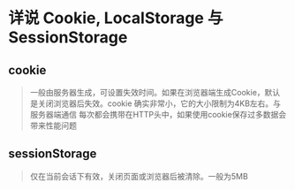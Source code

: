 # 详说 Cookie, LocalStorage 与 SessionStorage

## cookie
> 一般由服务器生成，可设置失效时间。如果在浏览器端生成Cookie，默认是关闭浏览器后失效。cookie 确实非常小，它的大小限制为4KB左右。与服务器端通信	每次都会携带在HTTP头中，如果使用cookie保存过多数据会带来性能问题

## sessionStorage
> 仅在当前会话下有效，关闭页面或浏览器后被清除。一般为5MB
